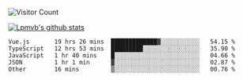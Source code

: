 ![Visitor Count](https://profile-counter.glitch.me/Lpmvb/count.svg)

[![Lpmvb's github stats](https://github-readme-stats.vercel.app/api?username=lpmvb&show_icons=true&title_color=fff&icon_color=79ff97&text_color=9f9f9f&bg_color=151515)](https://github.com/anuraghazra/github-readme-stats)

<!--
Here are some ideas to get you started:

- 🔭 I’m currently working on ...
- 🌱 I’m currently learning ...
- 👯 I’m looking to collaborate on ...
- 🤔 I’m looking for help with ...
- 💬 Ask me about ...
- 📫 How to reach me: ...
- 😄 Pronouns: ...
- ⚡ Fun fact: ...
-->

<!--START_SECTION:waka-->

```text
Vue.js       19 hrs 26 mins  █████████████▓░░░░░░░░░░░   54.15 %
TypeScript   12 hrs 53 mins  █████████░░░░░░░░░░░░░░░░   35.90 %
JavaScript   1 hr 40 mins    █░░░░░░░░░░░░░░░░░░░░░░░░   04.66 %
JSON         1 hr 1 min      ▓░░░░░░░░░░░░░░░░░░░░░░░░   02.87 %
Other        16 mins         ▒░░░░░░░░░░░░░░░░░░░░░░░░   00.76 %
```

<!--END_SECTION:waka-->
